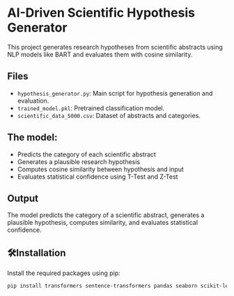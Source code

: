 # AI-Driven Scientific Hypothesis Generator

This project generates research hypotheses from scientific abstracts using NLP models like BART and evaluates them with cosine similarity.

## Files
- `hypothesis_generator.py`: Main script for hypothesis generation and evaluation.
- `trained_model.pkl`: Pretrained classification model.
- `scientific_data_5000.csv`: Dataset of abstracts and categories.

## The model:
- Predicts the category of each scientific abstract
- Generates a plausible research hypothesis
- Computes cosine similarity between hypothesis and input
- Evaluates statistical confidence using T-Test and Z-Test

## Output
The model predicts the category of a scientific abstract, generates a plausible hypothesis, computes similarity, and evaluates statistical confidence.

## 🛠Installation
Install the required packages using pip:

```bash
pip install transformers sentence-transformers pandas seaborn scikit-learn matplotlib joblib

